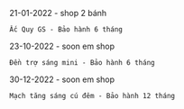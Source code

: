21-01-2022 - shop 2 bánh
```
Ắc Quy GS - Bảo hành 6 tháng
```
23-10-2022 - soon em shop
```
Đền trợ sáng mini - Bảo hành 6 tháng
```
30-12-2022 - soon em shop
```
Mạch tăng sáng cú đêm - Bảo hành 12 tháng
```
